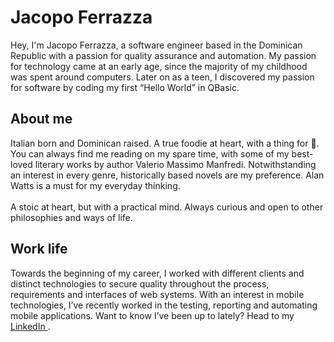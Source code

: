 

# Jacopo Ferrazza

Hey, I'm Jacopo Ferrazza, a software engineer based in the Dominican Republic with a passion for quality assurance and automation.  My passion for technology came at an early age, since the majority of my childhood was spent around computers.  Later on as a teen, I discovered my passion for software by coding my first “Hello World” in QBasic.


## About me

Italian born and Dominican raised. A true foodie at heart, with a thing for 🍕.<br/> You can always find me reading on my spare time, with some of my best-loved literary works by author Valerio Massimo Manfredi. Notwithstanding an interest in every genre, historically based novels are my preference.  Alan Watts is a must for my everyday thinking.<br/><br/> A stoic at heart, but with a practical mind. Always curious and open to other philosophies and ways of life. 

## Work life 
Towards the beginning of my career, I worked with different clients and distinct technologies to secure quality throughout the process, requirements and interfaces of web systems. With an interest in mobile technologies, I’ve recently worked in the testing, reporting and automating mobile applications. Want to know I’ve been up to lately? Head to my <a href='https://www.linkedin.com/in/jferrazza/' target = _blank> LinkedIn </a>. 
